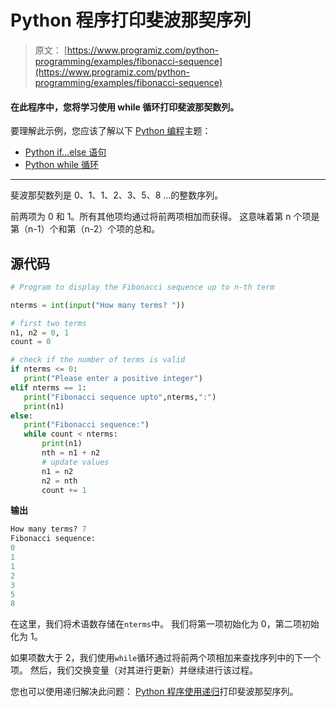 # Python 程序打印斐波那契序列

> 原文： [https://www.programiz.com/python-programming/examples/fibonacci-sequence](https://www.programiz.com/python-programming/examples/fibonacci-sequence)

#### 在此程序中，您将学习使用 while 循环打印斐波那契数列。

要理解此示例，您应该了解以下 [Python 编程](/python-programming "Python tutorial")主题：

*   [Python if...else 语句](/python-programming/if-elif-else)
*   [Python while 循环](/python-programming/while-loop)

* * *

斐波那契数列是 0、1、1、2、3、5、8 ...的整数序列。

前两项为 0 和 1。所有其他项均通过将前两项相加而获得。 这意味着第 n 个项是第（n-1）个和第（n-2）个项的总和。

## 源代码

```py
# Program to display the Fibonacci sequence up to n-th term

nterms = int(input("How many terms? "))

# first two terms
n1, n2 = 0, 1
count = 0

# check if the number of terms is valid
if nterms <= 0:
   print("Please enter a positive integer")
elif nterms == 1:
   print("Fibonacci sequence upto",nterms,":")
   print(n1)
else:
   print("Fibonacci sequence:")
   while count < nterms:
       print(n1)
       nth = n1 + n2
       # update values
       n1 = n2
       n2 = nth
       count += 1
```

**输出**

```py
How many terms? 7
Fibonacci sequence:
0
1
1
2
3
5
8

```

在这里，我们将术语数存储在`nterms`中。 我们将第一项初始化为 0，第二项初始化为 1。

如果项数大于 2，我们使用`while`循环通过将前两个项相加来查找序列中的下一个项。 然后，我们交换变量（对其进行更新）并继续进行该过程。

您也可以使用递归解决此问题： [Python 程序使用递归](/python-programming/examples/fibonacci-recursion "Python program to print the Fibonacci sequence using recursion")打印斐波那契序列。